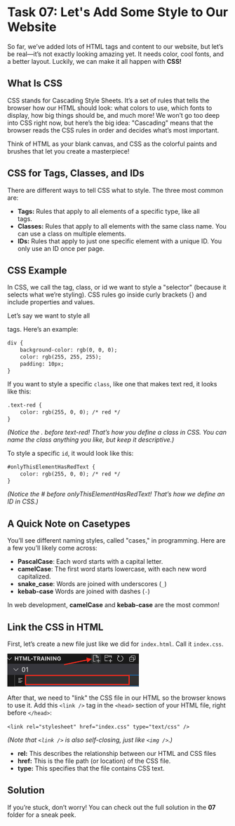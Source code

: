 # Task 07: Let's Add Some Style to Our Website

So far, we’ve added lots of HTML tags and content to our website, but let’s be real—it’s not exactly looking amazing yet. It needs color, cool fonts, and a better layout. Luckily, we can make it all happen with **CSS!**

## What Is CSS
CSS stands for Cascading Style Sheets. It’s a set of rules that tells the browser how our HTML should look: what colors to use, which fonts to display, how big things should be, and much more! We won’t go too deep into CSS right now, but here’s the big idea: "Cascading" means that the browser reads the CSS rules in order and decides what’s most important.

Think of HTML as your blank canvas, and CSS as the colorful paints and brushes that let you create a masterpiece!

## CSS for Tags, Classes, and IDs
There are different ways to tell CSS what to style. The three most common are:

- **Tags:** Rules that apply to all elements of a specific type, like all <div> tags.
- **Classes:** Rules that apply to all elements with the same class name. You can use a class on multiple elements.
- **IDs:** Rules that apply to just one specific element with a unique ID. You only use an ID once per page.

## CSS Example
In CSS, we call the tag, class, or id we want to style a "selector" (because it selects what we’re styling). CSS rules go inside curly brackets {} and include properties and values.

Let’s say we want to style all <div> tags. Here’s an example:

```
div {
    background-color: rgb(0, 0, 0);
    color: rgb(255, 255, 255);
    padding: 10px;
}
```

If you want to style a specific `class`, like one that makes text red, it looks like this:

```
.text-red {
    color: rgb(255, 0, 0); /* red */
}
```

_(Notice the . before text-red! That’s how you define a class in CSS. You can name the class anything you like, but keep it descriptive.)_

To style a specific `id`, it would look like this:

```
#onlyThisElementHasRedText {
    color: rgb(255, 0, 0); /* red */
}
```

_(Notice the # before onlyThisElementHasRedText! That’s how we define an ID in CSS.)_



## A Quick Note on Casetypes

You’ll see different naming styles, called "cases," in programming. Here are a few you’ll likely come across:

- **PascalCase**: Each word starts with a capital letter.
- **camelCase**: The first word starts lowercase, with each new word capitalized.
- **snake_case**: Words are joined with underscores  (`_`)
- **kebab-case** Words are joined with dashes (`-`)

In web development, **camelCase** and **kebab-case** are the most common!


## Link the CSS in HTML
First, let’s create a new file just like we did for `index.html`. Call it `index.css`.

<img src="../images/new-file.png" width="300px">

After that, we need to "link" the CSS file in our HTML so the browser knows to use it. Add this `<link />` tag in the `<head>` section of your HTML file, right before `</head>`:

`<link rel="stylesheet" href="index.css" type="text/css" />`

_(Note that `<link />` is also self-closing, just like `<img />`.)_

- **rel:** This describes the relationship between our HTML and CSS files
- **href:** This is the file path (or location) of the CSS file.
- **type:** This specifies that the file contains CSS text.

## Solution

If you’re stuck, don’t worry! You can check out the full solution in the **07** folder for a sneak peek.
